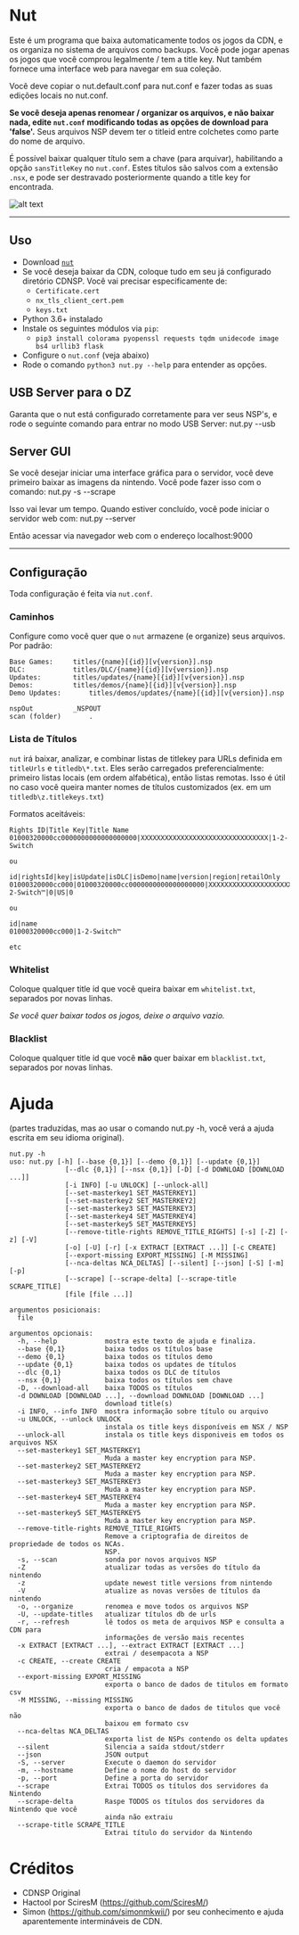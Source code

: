 # Nut
Este é um programa que baixa automaticamente todos os jogos da CDN, e os organiza no sistema de arquivos como backups. Você pode jogar apenas os jogos que você comprou legalmente / tem a title key. Nut também fornece uma interface web para navegar em sua coleção.

Você deve copiar o nut.default.conf para nut.conf e fazer todas as suas edições locais no nut.conf.

**Se você deseja apenas renomear / organizar os arquivos, e não baixar nada, edite `nut.conf` modificando todas as opções de download para 'false'.** Seus arquivos NSP devem ter o titleid entre colchetes como parte do nome de arquivo.

É possível baixar qualquer título sem a chave (para arquivar), habilitando a opção `sansTitleKey` no `nut.conf`. Estes títulos são salvos com a extensão `.nsx`, e pode ser destravado posteriormente quando a title key for encontrada.

![alt text](https://raw.githubusercontent.com/blawar/nut/master/public_html/images/ss.jpg)

---------

## Uso
 - Download [`nut`](https://github.com/blawar/nut/archive/master.zip)
 - Se você deseja baixar da CDN, coloque tudo em seu já configurado diretório CDNSP. Você vai precisar especificamente de:
	- `Certificate.cert`
	- `nx_tls_client_cert.pem`
	- `keys.txt`
 - Python 3.6+ instalado
 - Instale os seguintes módulos via `pip`:
 	 - `pip3 install colorama pyopenssl requests tqdm unidecode image bs4 urllib3 flask`
 - Configure o `nut.conf` (veja abaixo)
 - Rode o comando `python3 nut.py --help` para entender as opções.
 
 ## USB Server para o DZ
Garanta que o nut está configurado corretamente para ver seus NSP's, e rode o seguinte comando para entrar no modo USB Server: nut.py --usb

## Server GUI
Se você desejar iniciar uma interface gráfica para o servidor, você deve primeiro baixar as imagens da nintendo. Você pode fazer isso com o comando:
nut.py -s --scrape

Isso vai levar um tempo. Quando estiver concluído, você pode iniciar o servidor web com:
nut.py --server

Então acessar via navegador web com o endereço localhost:9000

---------

## Configuração
Toda configuração é feita via `nut.conf`.

### Caminhos
Configure como você quer que o `nut` armazene (e organize) seus arquivos. Por padrão:
```
Base Games:		titles/{name}[{id}][v{version}].nsp
DLC:			titles/DLC/{name}[{id}][v{version}].nsp
Updates:		titles/updates/{name}[{id}][v{version}].nsp
Demos: 			titles/demos/{name}[{id}][v{version}].nsp
Demo Updates:		titles/demos/updates/{name}[{id}][v{version}].nsp

nspOut			_NSPOUT
scan (folder)		.
```

### Lista de Títulos
`nut` irá baixar, analizar, e combinar listas de titlekey para URLs definida em `titleUrls` e `titledb\*.txt`. Eles serão carregados preferencialmente: primeiro listas locais (em ordem alfabética), então listas remotas. Isso é útil no caso você queira manter nomes de títulos customizados (ex. em um `titledb\z.titlekeys.txt`)

Formatos aceitáveis: 
```
Rights ID|Title Key|Title Name
01000320000cc0000000000000000000|XXXXXXXXXXXXXXXXXXXXXXXXXXXXXXXX|1-2-Switch

ou

id|rightsId|key|isUpdate|isDLC|isDemo|name|version|region|retailOnly
01000320000cc000|01000320000cc0000000000000000000|XXXXXXXXXXXXXXXXXXXXXXXXXXXXXXXX|0|0|0|1-2-Switch™|0|US|0

ou

id|name
01000320000cc000|1-2-Switch™

etc
```

### Whitelist
Coloque qualquer title id que você queira baixar em `whitelist.txt`, separados por novas linhas.

*Se você quer baixar todos os jogos, deixe o arquivo vazio.*

### Blacklist
Coloque qualquer title id que você **não** quer baixar em `blacklist.txt`, separados por novas linhas.

# Ajuda
(partes traduzidas, mas ao usar o comando nut.py -h, você verá a ajuda escrita em seu idioma original).
```
nut.py -h
uso: nut.py [-h] [--base {0,1}] [--demo {0,1}] [--update {0,1}]
              [--dlc {0,1}] [--nsx {0,1}] [-D] [-d DOWNLOAD [DOWNLOAD ...]]
              [-i INFO] [-u UNLOCK] [--unlock-all]
              [--set-masterkey1 SET_MASTERKEY1]
              [--set-masterkey2 SET_MASTERKEY2]
              [--set-masterkey3 SET_MASTERKEY3]
              [--set-masterkey4 SET_MASTERKEY4]
              [--set-masterkey5 SET_MASTERKEY5]
              [--remove-title-rights REMOVE_TITLE_RIGHTS] [-s] [-Z] [-z] [-V]
              [-o] [-U] [-r] [-x EXTRACT [EXTRACT ...]] [-c CREATE]
              [--export-missing EXPORT_MISSING] [-M MISSING]
              [--nca-deltas NCA_DELTAS] [--silent] [--json] [-S] [-m] [-p]
              [--scrape] [--scrape-delta] [--scrape-title SCRAPE_TITLE]
              [file [file ...]]

argumentos posicionais:
  file

argumentos opcionais:
  -h, --help            mostra este texto de ajuda e finaliza.
  --base {0,1}          baixa todos os títulos base
  --demo {0,1}          baixa todos os títulos demo
  --update {0,1}        baixa todos os updates de títulos
  --dlc {0,1}           baixa todos os DLC de títulos
  --nsx {0,1}           baixa todos os títulos sem chave
  -D, --download-all    baixa TODOS os títulos
  -d DOWNLOAD [DOWNLOAD ...], --download DOWNLOAD [DOWNLOAD ...]
                        download title(s)
  -i INFO, --info INFO  mostra informação sobre título ou arquivo
  -u UNLOCK, --unlock UNLOCK
                        instala os title keys disponíveis em NSX / NSP
  --unlock-all          instala os title keys disponiveis em todos os arquivos NSX
  --set-masterkey1 SET_MASTERKEY1
                        Muda a master key encryption para NSP.
  --set-masterkey2 SET_MASTERKEY2
                        Muda a master key encryption para NSP.
  --set-masterkey3 SET_MASTERKEY3
                        Muda a master key encryption para NSP.
  --set-masterkey4 SET_MASTERKEY4
                        Muda a master key encryption para NSP.
  --set-masterkey5 SET_MASTERKEY5
                        Muda a master key encryption para NSP.
  --remove-title-rights REMOVE_TITLE_RIGHTS
                        Remove a criptografia de direitos de propriedade de todos os NCAs.
                        NSP.
  -s, --scan            sonda por novos arquivos NSP
  -Z                    atualizar todas as versões do título da nintendo
  -z                    update newest title versions from nintendo
  -V                    atualize as novas versões de títulos da nintendo
  -o, --organize        renomea e move todos os arquivos NSP
  -U, --update-titles   atualizar títulos db de urls
  -r, --refresh         lê todos os meta de arquivos NSP e consulta a CDN para
                        informações de versão mais recentes
  -x EXTRACT [EXTRACT ...], --extract EXTRACT [EXTRACT ...]
                        extrai / desempacota a NSP
  -c CREATE, --create CREATE
                        cria / empacota a NSP
  --export-missing EXPORT_MISSING
                        exporta o banco de dados de titulos em formato csv
  -M MISSING, --missing MISSING
                        exporta o banco de dados de titulos que você não
                        baixou em formato csv
  --nca-deltas NCA_DELTAS
                        exporta list de NSPs contendo os delta updates
  --silent              Silencia a saída stdout/stderr
  --json                JSON output
  -S, --server          Execute o daemon do servidor
  -m, --hostname        Define o nome do host do servidor
  -p, --port            Define a porta do servidor
  --scrape              Extrai TODOS os títulos dos servidores da Nintendo
  --scrape-delta        Raspe TODOS os títulos dos servidores da Nintendo que você
                        ainda não extraiu
  --scrape-title SCRAPE_TITLE
                        Extrai título do servidor da Nintendo
```

# Créditos
- CDNSP Original
- Hactool por SciresM (https://github.com/SciresM/)
- Simon (https://github.com/simonmkwii/) por seu conhecimento e ajuda aparentemente intermináveis ​​de CDN.
